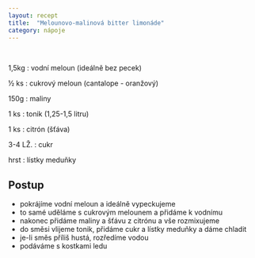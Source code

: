 ```yaml
---
layout: recept
title:  "Melounovo-malinová bitter limonáde"
category: nápoje
---
```


<br>

<div class="ingredience" markdown="1">

1,5kg
: vodní meloun (ideálně bez pecek)

½ ks
: cukrový meloun (cantalope - oranžový)

150g
: maliny

1 ks
: tonik (1,25-1,5 litru)

1 ks
: citrón (šťáva)

3-4 LŽ.
: cukr

hrst
: lístky meduňky

</div>

## Postup

<div class="postup" markdown="1">  

- pokrájíme vodní meloun a ideálně vypeckujeme
- to samé uděláme s cukrovým melounem a přidáme k vodnímu
- nakonec přidáme maliny a šťávu z citrónu a vše rozmixujeme
- do směsi vlijeme tonik, přidáme cukr a lístky meduňky a dáme chladit
- je-li směs příliš hustá, rozředíme vodou
- podáváme s kostkami ledu
     
</div>
